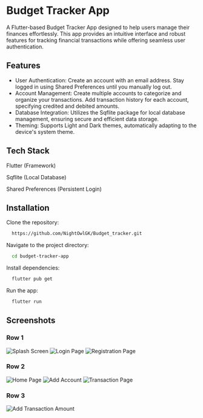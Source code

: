 
# Budget Tracker App

A Flutter-based Budget Tracker App designed to help users manage their finances effortlessly. This app provides an intuitive interface and robust features for tracking financial transactions while offering seamless user authentication.




## Features

- User Authentication: 
  Create an account with an email address.
  Stay logged in using Shared Preferences until you manually log out.
- Account Management:
  Create multiple accounts to categorize and organize your transactions.
  Add transaction history for each account, specifying credited and debited amounts.
- Database Integration:
  Utilizes the Sqflite package for local database management, ensuring secure and efficient data storage.
- Theming:
  Supports Light and Dark themes, automatically adapting to the device's system theme.


## Tech Stack

Flutter (Framework)

Sqflite (Local Database)

Shared Preferences (Persistent Login)


## Installation

Clone the repository:

```bash
  https://github.com/NightOwlGK/Budget_tracker.git
```

Navigate to the project directory:

```bash
  cd budget-tracker-app  
```

Install dependencies:

```bash
  flutter pub get   
```

Run the app:

```bash
  flutter run     
```


    
<!-- ## Screenshots -->
<!-- 
![Splash Screen](https://github.com/user-attachments/assets/cc1391ab-df61-41d2-819d-56ade2ea1bed)

![Login Page](https://github.com/user-attachments/assets/f8cd54d0-bab3-4997-a401-f15d3cddf3ed)

![Registraton Page](https://github.com/user-attachments/assets/35eabd81-fcd0-4c5f-b719-56927e7cddb0)
![Home Page](https://github.com/user-attachments/assets/eb32fd45-4317-4777-b609-364816b6acf9)
![Add Account](https://github.com/user-attachments/assets/ded47236-0029-4caa-bb42-817cb9cbf3c6)
![Transaction Page](https://github.com/user-attachments/assets/7c489934-9202-43ce-93f4-feb150a502bf)
![Add Transaction Amount](https://github.com/user-attachments/assets/6e5f6b4a-2048-4880-8ada-048fc070ac75) -->

## **Screenshots**

### Row 1
![Splash Screen](https://github.com/user-attachments/assets/cc1391ab-df61-41d2-819d-56ade2ea1bed)
![Login Page](https://github.com/user-attachments/assets/f8cd54d0-bab3-4997-a401-f15d3cddf3ed)
![Registration Page](https://github.com/user-attachments/assets/35eabd81-fcd0-4c5f-b719-56927e7cddb0)

### Row 2
![Home Page](https://github.com/user-attachments/assets/eb32fd45-4317-4777-b609-364816b6acf9)
![Add Account](https://github.com/user-attachments/assets/ded47236-0029-4caa-bb42-817cb9cbf3c6)
![Transaction Page](https://github.com/user-attachments/assets/7c489934-9202-43ce-93f4-feb150a502bf)

### Row 3
![Add Transaction Amount](https://github.com/user-attachments/assets/6e5f6b4a-2048-4880-8ada-048fc070ac75)



